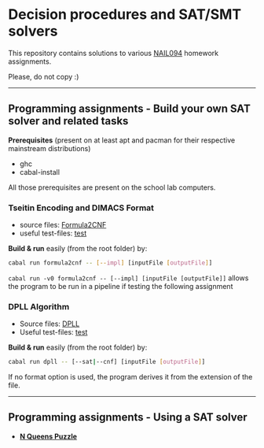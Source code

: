 # Decision procedures and SAT/SMT solvers

This repository contains solutions to various [NAIL094](http://ktiml.mff.cuni.cz/~kucerap/satsmt/index-en.php) homework assignments.

Please, do not copy :)

---

## Programming assignments - Build your own SAT solver and related tasks

**Prerequisites** (present on at least apt and pacman for their respective mainstream distributions)

- ghc
- cabal-install

All those prerequisites are present on the school lab computers.

### **Tseitin Encoding and DIMACS Format**

- source files: [Formula2CNF](Formula2CNF)
- useful test-files: [test](test)

**Build & run** easily (from the root folder) by:

```sh
cabal run formula2cnf -- [--impl] [inputFile [outputFile]]
```

`cabal run -v0 formula2cnf -- [--impl] [inputFile [outputFile]]` allows the program to be run in a pipeline if testing the following assignment

### **DPLL Algorithm**

- Source files: [DPLL](DPLL)
- Useful test-files: [test](test)

**Build & run** easily (from the root folder) by:

```sh
cabal run dpll -- [--sat|--cnf] [inputFile [outputFile]]
```


If no format option is used, the program derives it from the extension of the file.

---

## Programming assignments - Using a SAT solver

- [**N Queens Puzzle**](sat-use/task_n_queens)
